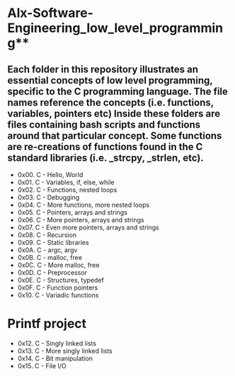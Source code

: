 # Alx-Software-Engineering_low_level_programming**
## Each folder in this repository illustrates an essential concepts of low level programming, specific to the C programming language. The file names reference the concepts (i.e. functions, variables, pointers  etc) Inside these folders are files containing bash scripts and functions around that particular concept. Some functions are re-creations of functions found in the C standard libraries (i.e. _strcpy, _strlen, etc).
* 0x00. C - Hello, World
* 0x01. C - Variables, if, else, while
* 0x02. C - Functions, nested loops
* 0x03. C - Debugging
* 0x04. C - More functions, more nested loops
* 0x05. C - Pointers, arrays and strings
* 0x06. C - More pointers, arrays and strings
* 0x07. C - Even more pointers, arrays and strings
* 0x08. C - Recursion
* 0x09. C - Static libraries
* 0x0A. C - argc, argv
* 0x0B. C - malloc, free
* 0x0C. C - More malloc, free
* 0x0D. C - Preprocessor
* 0x0E. C - Structures, typedef
* 0x0F. C - Function pointers
* 0x10. C - Variadic functions
# Printf project
* 0x12. C - Singly linked lists
* 0x13. C - More singly linked lists
* 0x14. C - Bit manipulation
* 0x15. C - File I/O
